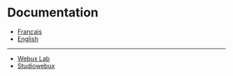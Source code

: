 <h1>Documentation</h1>
<div>
  <ul>
  <li><a href="/deepspeech/fr/deepspeech-avec-tensorflow.html">Français</a></li>
  <li><a href="/deepspeech/en/deepspeech-with-tensorflow.html">English</a></li>
  </ul>
</div>
<hr />
<div>
<ul>
  <li><a href="https://docs.webuxlab.com">Webux Lab</a></li>
  <li><a href="https://studiowebux.com">Studiowebux</a></li>
  </ul>
</div>
